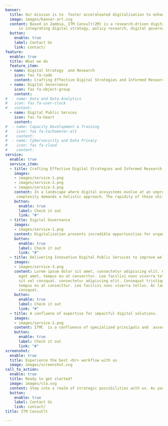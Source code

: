 ```yaml
---
banner:
  title: Our mission is to  foster acceraleated digitalisation to enhance service delivery and elevate citizens' quality of life.  
  image: images/banner-art.svg
  content: Based in Zambia, ITM Consult(ZM) is a research-driven digital advisory boutique that specializes 
      in integrating digital strategy, policy research, digital governance and provision of digital public services. We operate at the intersection of digital transformation and sustainable and socio-economic development, delivering comprehensive solutions that propel your success. Our mission is to  foster acceraleated digitalisation to enhance service delivery and elevate citizens' quality of life.   We serve as navigators through the intricacies of governance and technology, offering insights that ground you in the present while guiding you into the future
  button:
    enable: true
    label: Contact Us
    link: contact/
feature:
  enable: true
  title: What we do
  feature_item:
  - name: Digital Strategy  and Research
    icon: fas fa-code
    content: Crafting Effective Digital Strategies and Informed Research
  - name: Digital Governance
    icon: fas fa-object-group
    content:  
#  - name: Data and Data Analytics
#   icon: fas fa-user-clock
#   content:  
  - name: Digital Public Servces
    icon: fas fa-heart
    content: 
#  - name: Capacity Development & Training
#    icon: fas fa-tachometer-alt
#    content:  
#  - name: Cybersecurity and Data Privacy
#    icon: fas fa-cloud
#    content:  
service:
  enable: true
  service_item:
  - title: Crafting Effective Digital Strategies and Informed Research.
    images:
    - images/service-1.png
    - images/service-2.png
    - images/service-3.png
    content: In a landscape where digital ecosystems evolve at an unprecedented pace, navigating change and 
     complexity demands a holistic approach. The rapidity of these shifts often surpasses our capacity to establish protective measures and enact policies that foster inclusive innovation while guarding against misuse. For example, the recent global pandemic highlighted disparities in digital infrastructure,but also  exacerbated  the digital divide and accentuating gaps between nations and their digital capacities. Our strategic research initiatives endeavor to proactively unearth impactful solutions, providing leaders in the public, private, and non-profit sectors with actionable insights, decision-making support, and avenues to seamlessly integrate novel technologies into their organizational fabric.
    button:
      enable: true
      label: Check it out
      link: "#"
  - title: Digital Governance
    images:
    - images/service-1.png
    content: Digitalization presents incredible opportunities for organizations to innovate, strengthen,       and improve their business process, creating competitive advantages. Implementing digital governance is crucial in achieving digitalization goals and strategies. It ensures data consistency, trustworthiness, and prevents misuse. As organizations face new data privacy regulations and rely more on data analytics for decision-making, digital governance becomes increasingly important. <br> Implementing a well-designed digital governance framework minimizes effort and cost and enables organizations to navigate the digital landscape effectively, adhere to regulatory requirements, and achieve their strategic objectives. <br> At ITM Consult, our experienced consultants help organizations maximize benefit realization and value creation in line with their risk appetite. 
    button:
      enable: true
      label: Check it out
      link: "#"    
  - title: Delivering Innovative Digital Public Services to improve well-being of citizen.
    images:
    - images/service-3.png
    content: Lorem ipsum dolor sit amet, consectetur adipiscing elit. Consequat tristique
      eget amet, tempus eu at consecttur. Leo facilisi nunc viverra tellus. Ac laoreet
      sit vel consquat. consectetur adipiscing elit. Consequat tristique eget amet,
      tempus eu at consecttur. Leo facilisi nunc viverra tellus. Ac laoreet sit vel
      consquat.
    button:
      enable: true
      label: Check it out
      link: "#"
  - title: A confluene of expertise for impactful digital solutions.
    images:
    - images/service-2.png
    content: ITMC  is a confluence of specialized principals and  associates, each contributing to a multidisciplinary approach to consultation, capacity building, and problem resolution. Woven within this fabric is a  team that combines extensive experience working in  the public , private and NGO sectors with a broad understanding of modern technology trends and practices.  We are architects of sustainable and impactful digital solutions, advocates for agile, human-centric problem-solving that seamlessly integrates innovative digital technologies and data to drive evidence-based decision making and societal progress. 
    button:
      enable: true
      label: Check it out
      link: "#"
screenshot:
  enable: true
  title: Experience the best <br> workflow with us
  image: images/screenshot.svg
call_to_action:
  enable: true
  title: Ready to get started?
  image: images/cta.svg
  content: Step into a realm of strategic possibilities with us. As your partners, we're committed to delivering strategies that drive your success story in the transformative Digital Era
  button:
    enable: true
    label: Contact Us
    link: contact/
title: ITM Consutlt

---
```

